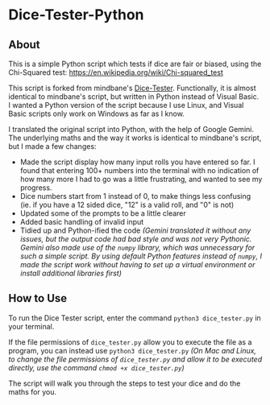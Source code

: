 # Dice-Tester-Python

## About
This is a simple Python script which tests if dice are fair or biased, using the Chi-Squared test: https://en.wikipedia.org/wiki/Chi-squared_test

This script is forked from mindbane's [Dice-Tester](https://github.com/mindbane/Dice-Tester/). Functionally, it is almost identical to mindbane's script, but written in Python instead of Visual Basic. I wanted a Python version of the script because I use Linux, and Visual Basic scripts only work on Windows as far as I know.

I translated the original script into Python, with the help of Google Gemini. The underlying maths and the way it works is identical to mindbane's script, but I made a few changes:
- Made the script display how many input rolls you have entered so far. I found that entering 100+ numbers into the terminal with no indication of how many more I had to go was a little frustrating, and wanted to see my progress.
- Dice numbers start from 1 instead of 0, to make things less confusing (ie. if you have a 12 sided dice, "12" is a valid roll, and "0" is not)
- Updated some of the prompts to be a little clearer
- Added basic handling of invalid input
- Tidied up and Python-ified the code *(Gemini translated it without any issues, but the output code had bad style and was not very Pythonic. Gemini also made use of the `numpy` library, which was unnecessary for such a simple script. By using default Python features instead of `numpy`, I made the script work without having to set up a virtual environment or install additional libraries first)*

## How to Use
To run the Dice Tester script, enter the command
```python3 dice_tester.py```
in your terminal.

If the file permissions of `dice_tester.py` allow you to execute the file as a program, you can instead use
```python3 dice_tester.py```
*(On Mac and Linux, to change the file permissions of `dice_tester.py` and allow it to be executed directly, use the command `chmod +x dice_tester.py`)*

The script will walk you through the steps to test your dice and do the maths for you.
